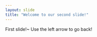 ```yaml
---
layout: slide
title: "Welcome to our second slide!"
---
```

First slide!~
Use the left arrow to go back!
